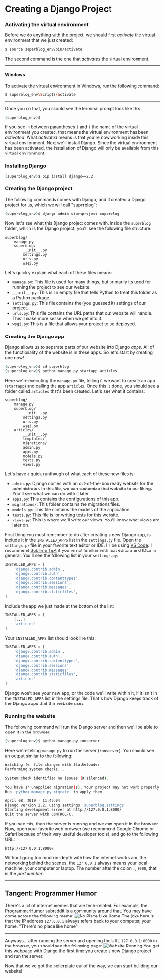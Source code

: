 # Creating a Django Project
### Activating the virtual environment
Before we do anything with the project, we should first *activate* the virtual environment that we just created:
```bash
$ source superblog_env/bin/activate
```
The second command is the one that *activates* the virtual environment.

---
#### Windows
To activate the virtual environment in Windows, run the following command:
```bash
$ superblog_env\Scripts\activate
```
---

Once you do that, you should see the terminal prompt look like this:
```bash
(superblog_env)$ 
```
If you see in between parantheses `(` and `)` the name of the virtual environment you created, that means the virtual environment has been *activated*. What *activated* means is that you're now working inside this virtual environment. Next we'll install Django. Since the virtual environment has been activated, the installation of Django will only be available from this virtual environment.
### Installing Django
```bash
(superblog_env)$ pip install django==2.2
```
### Creating the Django project
The following commands comes with Django, and it created a Django project for us, which we will call "superblog":
```bash
(superblog_env)$ django-admin startproject superblog
```
Now let's see what this Django project comes with. Inside the `superblog` folder, which is the Django project, you'll see the following file structure:
```
superblog/
    manage.py
    superblog/
        __init__.py
        settings.py
        urls.py
        wsgi.py
```
Let's quickly explain what each of these files means:
- `manage.py`: This file is used for many things, but primarily its used for running the project to see our website.
- `__init__.py`: This is an empty file that tells Python to treat this folder as a Python package.
- `settings.py`: This file contains the (you guessed it) settings of our project.
- `urls.py`: This file contains the URL paths that our website will handle. This'll make more sense when we get into it.
- `wsgi.py`: This is a file that allows your project to be deployed.
### Creating the Django app
Django allows us to separate parts of our website into Django *apps*. All of the functionality of the website is in these apps. So let's start by creating one now!
```bash
(superblog_env)$ cd superblog
(superblog_env)$ python manage.py startapp articles
```
Here we're executing the `manage.py` file, telling it we want to create an app (`startapp`) and calling the app `articles`.
Once this is done, you should see a folder called `articles` that's been created. Let's see what it contains:
```
superblog/
    manage.py
    superblog/
        __init__.py
        settings.py
        urls.py
        wsgi.py
    articles/
        __init__.py
        templates/
        migrations/
        admin.py
        apps.py
        models.py
        tests.py
        views.py
```
Let's have a quick runthough of what each of these new files is:
- `admin.py`: Django comes with an out-of-the-box ready website for the administrator. In this file, we can customize that website to our liking. You'll see what we can do with it later.
- `apps.py`: This contains the configurations of this app.
- `migrations/`: This folder contains the migrations files.
- `models.py`: This file contains the models of the application.
- `tests.py`: This file is for writing tests for this website.
- `views.py`: This is where we'll write our views. You'll know what views are later on.

First thing you must remember to do after creating a new Django app, is include it in the `INSTALLED_APPS` list in the `settings.py` file. Open the `settings.py` file in your favorite text editor or IDE. I'll be using [VS Code](https://code.visualstudio.com/download). I recommend [Sublime Text](https://www.sublimetext.com/3) if you're not familiar with text editors and IDEs in general. You'll see the following list in your `settings.py`:
```python
INSTALLED_APPS = [
    'django.contrib.admin',
    'django.contrib.auth',
    'django.contrib.contenttypes',
    'django.contrib.sessions',
    'django.contrib.messages',
    'django.contrib.staticfiles',
]
```
Include the app we just made at the bottom of the list:
```python
INSTALLED_APPS = [
    [...]
    'articles'
]
```
Your `INSTALLED_APPS` list should look like this:
```python
INSTALLED_APPS = [
    'django.contrib.admin',
    'django.contrib.auth',
    'django.contrib.contenttypes',
    'django.contrib.sessions',
    'django.contrib.messages',
    'django.contrib.staticfiles',
    'articles'
]
```
Django won't see your new app, or the code we'll write within it, if it isn't in the `INSTALLED_APPS` list in the settings file. That's how Django keeps track of the Django apps that this website uses.
### Running the website
The following command will run the Django server and then we'll be able to open it in the browser.
```bash
(superblog_env)$ python manage.py runserver
```
Here we're telling `manage.py` to run the server (`runserver`). You should see an output similar to the following:
```bash
Watching for file changes with StatReloader
Performing system checks...

System check identified no issues (0 silenced).

You have 17 unapplied migration(s). Your project may not work properly until you apply the migrations for app(s): admin, auth, contenttypes, sessions.
Run 'python manage.py migrate' to apply them.

April 08, 2019 - 11:45:04
Django version 2.2, using settings 'superblog.settings'
Starting development server at http://127.0.0.1:8000/
Quit the server with CONTROL-C.
```
If you see this, then the server is running and we can open it in the browser. Now, open your favorite web browser (we recommend Google Chrome or Safari because of their very useful developer tools), and go to the following URL:
```bash
http://127.0.0.1:8000/
```
Without going too much in-depth with how the internet works and the networking behind the scenes, the `127.0.0.1` always means your local machine, your computer or laptop. The number after the colon `:`, `8000`, that is the *port number*.

----
## Tangent: Programmer Humor
There's a lot of internet memes that are tech-related. For example, the [ProgrammerHumor](https://www.reddit.com/r/ProgrammerHumor/) subreddit is a community around that. You may have come across the following meme:
![No Place Like Home](https://i.imgur.com/XbG6gSA.jpg?1)
The joke here is that the IP address `127.0.0.1` always refers back to your computer, your home.
"There's no place like home"

----
Anyways... after running the server and opening the URL `127.0.0.1:8000` in the browser, you should see the following page:
![Website Running](https://i.imgur.com/UCHDKiO.png)
You get this webpage with Django the first time you create a new Django project and run the server.

Now that we've got the boilerplate out of the way, we can start building our website!